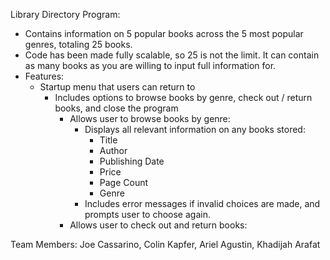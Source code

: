 Library Directory Program:
- Contains information on 5 popular books across the 5 most popular genres, totaling 25 books.
- Code has been made fully scalable, so 25 is not the limit. It can contain as many books as you are willing to input full information for.
- Features:
    - Startup menu that users can return to
      - Includes options to browse books by genre, check out / return books, and close the program
          - Allows user to browse books by genre:
            - Displays all relevant information on any books stored:
              - Title
              - Author
              - Publishing Date
              - Price
              - Page Count
              - Genre
            - Includes error messages if invalid choices are made, and prompts user to choose again.
          - Allows user to check out and return books:
    

Team Members: Joe Cassarino, Colin Kapfer, Ariel Agustin, Khadijah Arafat
